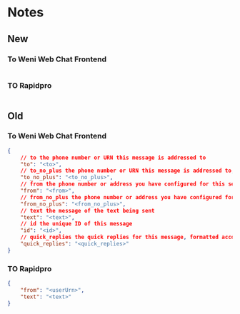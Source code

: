 # Notes

## New

### To Weni Web Chat Frontend

```json
```

### TO Rapidpro

```json
```

## Old

### To Weni Web Chat Frontend

```json
{
    // to the phone number or URN this message is addressed to
    "to": "<to>",
    // to_no_plus the phone number or URN this message is addressed to, with leading +'s removed
    "to_no_plus": "<to_no_plus>",
    // from the phone number or address you have configured for this service
    "from": "<from>",
    // from_no_plus the phone number or address you have configured for this service, with leading +'s removed
    "from_no_plus": "<from_no_plus>",
    // text the message of the text being sent
    "text": "<text>",
    // id the unique ID of this message
    "id": "<id>",
    // quick_replies the quick replies for this message, formatted according to send method and content type
    "quick_replies": "<quick_replies>"
}
```

### TO Rapidpro

```json
{
    "from": "<userUrn>",
    "text": "<text>"
}
```